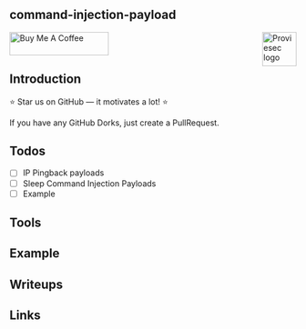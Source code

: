 ## command-injection-payload
<a href="https://proviesec.org/">
    <img src="https://avatars.githubusercontent.com/u/92156402?s=400&u=7fe0dbb9085a37818ee8c2b061432a9a69cbff42&v=4" alt="Proviesec logo" title="Proviesec" align="right" height="60" />
</a>
<a href="https://www.buymeacoffee.com/proviesec" target="_blank"><img src="https://cdn.buymeacoffee.com/buttons/default-orange.png" alt="Buy Me A Coffee" height="41" width="174"></a>


## Introduction 

:star: Star us on GitHub — it motivates a lot! :star:

If you have any GitHub Dorks, just create a PullRequest. 

## Todos

- [ ] IP Pingback payloads
- [ ] Sleep Command Injection Payloads
- [ ] Example 

## Tools


## Example 


## Writeups 

## Links

